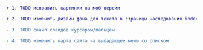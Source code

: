 ﻿```diff
+ 1. TODO исправить картинки на моб версии

+ 2. TODO изменить дизайн фона для текста в страницы наследования index

- 3. TODO свайп слайдов курсором/пальцем

- 4. TODO изменить карта сайта на выпадающее меню со списком
```